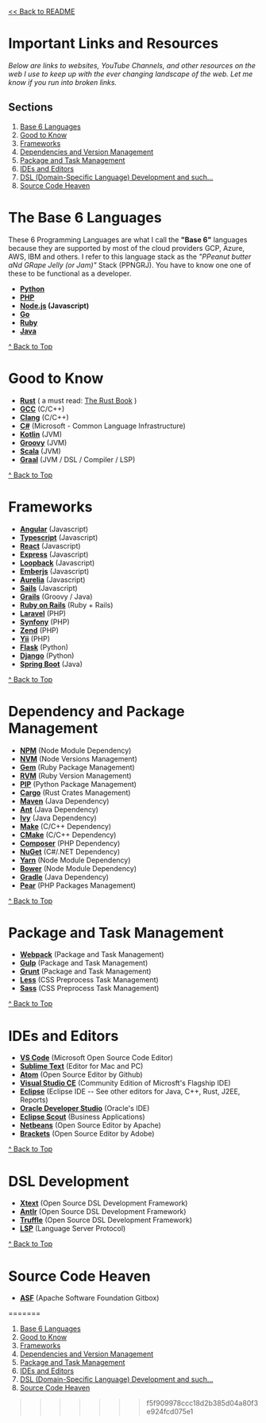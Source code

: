 [<< Back to README](README.md)

# Important Links and Resources

*Below are links to websites, YouTube Channels, and other resources on the web I use to keep up with the ever changing landscape of the web. Let me know if you run into broken links.*

## Sections
1. [Base 6 Languages](#the-base-6-languages)
2. [Good to Know](#good-to-know)
3. [Frameworks](#frameworks)
4. [Dependencies and Version Management](#dependency-and-version-management)
5. [Package and Task Management](#package-and-task-management)
6. [IDEs and Editors](#ides-and-editors)
7. [DSL (Domain-Specific Language) Development and such...](#dsl-development)
8. [Source Code Heaven](#source-code-heaven)


# The Base 6 Languages 
These 6 Programming Languages are what I call the **"Base 6"** languages because they are supported by most of the cloud providers GCP, Azure, AWS, IBM and others. I refer to this language stack as the *"PPeanut butter aNd GRape Jelly (or Jam)"* Stack (PPNGRJ). You have to know one one of these to be functional as a developer.

- **[Python]**
- **[PHP]**
- **[Node.js] (Javascript)**
- **[Go]** 
- **[Ruby]**
- **[Java]**

[^ Back to Top](#sections)

# Good to Know
- **[Rust]** ( a must read: [The Rust Book] )
- **[GCC]** (C/C++)
- **[Clang]** (C/C++)
- **[C#]** (Microsoft - Common Language Infrastructure)
- **[Kotlin]** (JVM)
- **[Groovy]** (JVM)
- **[Scala]** (JVM)
- **[Graal]** (JVM / DSL / Compiler / LSP)

[^ Back to Top](#sections)

# Frameworks
- **[Angular]** (Javascript)
- **[Typescript]** (Javascript)
- **[React]** (Javascript)
- **[Express]** (Javascript)
- **[Loopback]** (Javascript)
- **[Emberjs]** (Javascript)
- **[Aurelia]** (Javascript)
- **[Sails]** (Javascript)
- **[Grails]** (Groovy / Java)
- **[Ruby on Rails]** (Ruby + Rails)
- **[Laravel]** (PHP)
- **[Synfony]** (PHP)
- **[Zend]** (PHP)
- **[Yii]** (PHP)
- **[Flask]** (Python)
- **[Django]** (Python)
- **[Spring Boot]** (Java)

[^ Back to Top](#sections)

# Dependency and Package Management
- **[NPM]** (Node Module Dependency)
- **[NVM]** (Node Versions Management)
- **[Gem]** (Ruby Package Management)
- **[RVM]** (Ruby Version Management)
- **[PIP]** (Python Package Management)
- **[Cargo]** (Rust Crates Management)
- **[Maven]** (Java Dependency)
- **[Ant]** (Java Dependency)
- **[Ivy]** (Java Dependency)
- **[Make]** (C/C++ Dependency)
- **[CMake]** (C/C++ Dependency)
- **[Composer]** (PHP Dependency)
- **[NuGet]** (C#/.NET Dependency)
- **[Yarn]** (Node Module Dependency)
- **[Bower]** (Node Module Dependency)
- **[Gradle]** (Java Dependency)
- **[Pear]** (PHP Packages Management)

[^ Back to Top](#sections)

# Package and Task Management
- **[Webpack]** (Package and Task Management)
- **[Gulp]** (Package and Task Management)
- **[Grunt]** (Package and Task Management)
- **[Less]** (CSS Preprocess Task Management)
- **[Sass]** (CSS Preprocess Task Management)

[^ Back to Top](#sections)

# IDEs and Editors
- **[VS Code]** (Microsoft Open Source Code Editor)
- **[Sublime Text]** (Editor for Mac and PC)
- **[Atom]** (Open Source Editor by Github)
- **[Visual Studio CE]** (Community Edition of Microsft's Flagship IDE)
- **[Eclipse]** (Eclipse IDE -- See other editors for Java, C++, Rust, J2EE, Reports)
- **[Oracle Developer Studio]** (Oracle's IDE)
- **[Eclipse Scout]** (Business Applications)
- **[Netbeans]** (Open Source Editor by Apache)
- **[Brackets]** (Open Source Editor by Adobe)

[^ Back to Top](#sections)

# DSL Development
- **[Xtext]** (Open Source DSL Development Framework)
- **[Antlr]** (Open Source DSL Development Framework)
- **[Truffle]** (Open Source DSL Development Framework)
- **[LSP]** (Language Server Protocol)

[^ Back to Top](#sections)

# Source Code Heaven
- **[ASF]** (Apache Software Foundation Gitbox)



<!-- Base 6 Reference  -->
[Go]: https://golang.org/
[Python]: http://www.python.org
[Ruby]: https://www.ruby-lang.org/en/
[PHP]: http://www.php.net
[Node.js]: https://nodejs.org/en/
[Java]: https://docs.oracle.com/en/java/javase/12/

<!-- Good to Know -->
[Rust]: https://www.rust-lang.org/
[The Rust Book]: https://doc.rust-lang.org/book/
[C#]: https://docs.microsoft.com/en-us/dotnet/csharp/
[GCC]: https://gcc.gnu.org/
[Clang]: https://clang.llvm.org/
[Kotlin]: https://kotlinlang.org/
[Groovy]: http://groovy-lang.org/
[Scala]: https://www.scala-lang.org/
[Graal]:https://www.graalvm.org/

<!-- Frameworks -->
[Angular]:http://angular.io
[React]: https://reactjs.org/
[Express]: https://expressjs.com/
[Loopback]: https://loopback.io/
[Sails]: https://sailsjs.com/ 
[Emberjs]: https://emberjs.com/
[Aurelia]:https://aurelia.io/
[Grails]: https://grails.org/
[Ruby on Rails]: https://rubyonrails.org/
[Laravel]: https://laravel.com/
[Synfony]: https://symfony.com/
[Yii]: https://www.yiiframework.com/
[Flask]: http://flask.pocoo.org/
[Django]: https://www.djangoproject.com/
[Typescript]: https://www.typescriptlang.org/
[Spring Boot]: https://spring.io/projects/spring-boot
[Zend]: https://framework.zend.com/

<!-- Dependency and Version Management -->
[NPM]: https://www.npmjs.com/
[NVM]: https://github.com/nvm-sh/nvm
[Gem]: https://rubygems.org/
[RVM]: https://rvm.io/
[PIP]: https://pypi.org/project/pip/
[Cargo]: https://crates.io/
[Maven]: https://maven.apache.org/
[Ivy]: https://ant.apache.org/ivy/
[Ant]: https://ant.apache.org/
[Make]: https://www.gnu.org/software/make/
[CMake]:https://cmake.org/
[Composer]: https://getcomposer.org/
[NuGet]: https://www.nuget.org/
[Yarn]: https://yarnpkg.com/en/
[Bower]: https://bower.io/
[Gradle]: https://gradle.org/ 
[Pear]:https://pear.php.net/

<!-- Package and Task Management -->
[Gulp]: https://gulpjs.com/
[Webpack]:https://webpack.js.org/
[Grunt]:https://gruntjs.com/
[Less]: http://lesscss.org/
[Sass]: https://sass-lang.com/

<!--  IDEs -->
[VS Code]:https://code.visualstudio.com/
[Eclipse Scout]: https://www.eclipse.org/scout/
[Visual Studio CE]:https://visualstudio.microsoft.com/vs/community/
[Eclipse]:https://www.eclipse.org/
[Oracle Developer Studio]: https://www.oracle.com/technetwork/server-storage/solarisstudio/features/ide-2332482.html
[Atom]: https://atom.io/
[Brackets]: http://brackets.io/
[Netbeans]: https://netbeans.org/
[Sublime Text]: https://www.sublimetext.com/

<!-- DSL Development -->
[Xtext]: https://www.eclipse.org/Xtext/index.html
[Antlr]: https://www.antlr.org/
[Truffle]: https://www.graalvm.org/docs/graalvm-as-a-platform/
[LSP]: https://microsoft.github.io/language-server-protocol/

<!-- Source Code Heaven -->
[ASF]: https://gitbox.apache.org/repos/asf
=======
1. [Base 6 Languages](base6.md)
2. [Good to Know](good-to-know.md)
3. [Frameworks](frameworks.md)
4. [Dependencies and Version Management](dependency-management.md)
5. [Package and Task Management](package-management.md)
6. [IDEs and Editors](ides-and-editors.md)
7. [DSL (Domain-Specific Language) Development and such...](dsl-development.md)
8. [Source Code Heaven](source-code-heaven.md)
>>>>>>> f5f909978ccc18d2b385d04a80f3e924fcd075e1
